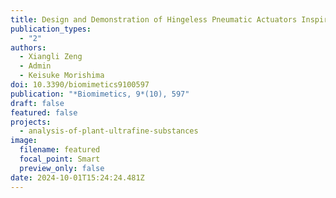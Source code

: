 ```yaml
---
title: Design and Demonstration of Hingeless Pneumatic Actuators Inspired by Plants
publication_types:
  - "2"
authors:
  - Xiangli Zeng
  - Admin
  - Keisuke Morishima
doi: 10.3390/biomimetics9100597
publication: "*Biomimetics, 9*(10), 597"
draft: false
featured: false
projects:
  - analysis-of-plant-ultrafine-substances
image:
  filename: featured
  focal_point: Smart
  preview_only: false
date: 2024-10-01T15:24:24.481Z
---
```

